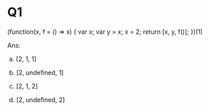 # Q1 


(function(x, f = () => x) {
  var x;
  var y = x;
  x = 2;
  return [x, y, f()];
})(1)


Ans:

 a. [2, 1, 1]

 b. [2, undefined, 1]

 c. [2, 1, 2]

 d. [2, undefined, 2]
